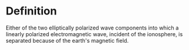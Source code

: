 # Definition

Either of the two elliptically polarized wave components into which a
linearly polarized electromagnetic wave, incident of the ionosphere, is
separated because of the earth's magnetic field.
